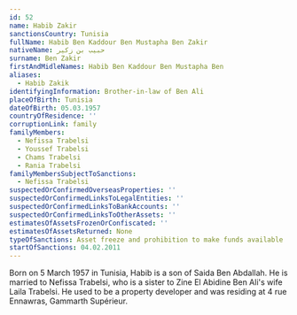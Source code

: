 ```yaml
---
id: 52
name: Habib Zakir
sanctionsCountry: Tunisia
fullName: Habib Ben Kaddour Ben Mustapha Ben Zakir
nativeName: حبيب بن زكير
surname: Ben Zakir
firstAndMidleNames: Habib Ben Kaddour Ben Mustapha Ben
aliases:
  - Habib Zakik
identifyingInformation: Brother-in-law of Ben Ali
placeOfBirth: Tunisia
dateOfBirth: 05.03.1957
countryOfResidence: ''
corruptionLink: family
familyMembers:
  - Nefissa Trabelsi
  - Youssef Trabelsi
  - Chams Trabelsi
  - Rania Trabelsi
familyMembersSubjectToSanctions:
  - Nefissa Trabelsi
suspectedOrConfirmedOverseasProperties: ''
suspectedOrConfirmedLinksToLegalEntities: ''
suspectedOrConfirmedLinksToBankAccounts: ''
suspectedOrConfirmedLinksToOtherAssets: ''
estimatesOfAssetsFrozenOrConfiscated: ''
estimatesOfAssetsReturned: None
typeOfSanctions: Asset freeze and prohibition to make funds available
startOfSanctions: 04.02.2011
---
```

Born on 5 March 1957 in Tunisia, Habib is a son of Saida Ben Abdallah. He is 
married to Nefissa Trabelsi, who is a sister to Zine El Abidine Ben Ali's wife 
Laila Trabelsi. He used to be a property developer and was residing at 4 rue 
Ennawras, Gammarth Supérieur.
